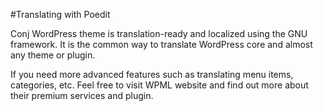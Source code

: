 #Translating with Poedit

Conj WordPress theme is translation-ready and localized using the GNU framework. It is the common way to translate WordPress core and almost any theme or plugin.

If you need more advanced features such as translating menu items, categories, etc. Feel free to visit WPML website and find out more about their premium services and plugin.
